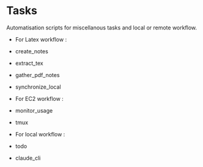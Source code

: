 # Tasks

Automatisation scripts for miscellanous tasks and local or remote workflow.

- For Latex workflow :
 - create_notes
 - extract_tex
 - gather_pdf_notes
 - synchronize_local

- For EC2 workflow :
 - monitor_usage
 - tmux

- For local workflow :
 - todo
 - claude_cli

